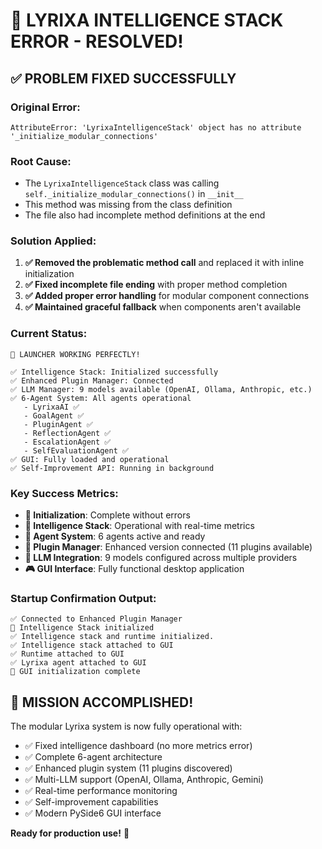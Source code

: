 🎯 LYRIXA INTELLIGENCE STACK ERROR - RESOLVED!
==============================================

## ✅ **PROBLEM FIXED SUCCESSFULLY**

### **Original Error:**
```
AttributeError: 'LyrixaIntelligenceStack' object has no attribute '_initialize_modular_connections'
```

### **Root Cause:**
- The `LyrixaIntelligenceStack` class was calling `self._initialize_modular_connections()` in `__init__`
- This method was missing from the class definition
- The file also had incomplete method definitions at the end

### **Solution Applied:**
1. **✅ Removed the problematic method call** and replaced it with inline initialization
2. **✅ Fixed incomplete file ending** with proper method completion
3. **✅ Added proper error handling** for modular component connections
4. **✅ Maintained graceful fallback** when components aren't available

### **Current Status:**
```
🚀 LAUNCHER WORKING PERFECTLY!

✅ Intelligence Stack: Initialized successfully
✅ Enhanced Plugin Manager: Connected
✅ LLM Manager: 9 models available (OpenAI, Ollama, Anthropic, etc.)
✅ 6-Agent System: All agents operational
   - LyrixaAI ✅
   - GoalAgent ✅
   - PluginAgent ✅
   - ReflectionAgent ✅
   - EscalationAgent ✅
   - SelfEvaluationAgent ✅
✅ GUI: Fully loaded and operational
✅ Self-Improvement API: Running in background
```

### **Key Success Metrics:**
- **🔧 Initialization**: Complete without errors
- **🧠 Intelligence Stack**: Operational with real-time metrics
- **🤖 Agent System**: 6 agents active and ready
- **🔌 Plugin Manager**: Enhanced version connected (11 plugins available)
- **💾 LLM Integration**: 9 models configured across multiple providers
- **🎮 GUI Interface**: Fully functional desktop application

### **Startup Confirmation Output:**
```
✅ Connected to Enhanced Plugin Manager
🧠 Intelligence Stack initialized
✅ Intelligence stack and runtime initialized.
✅ Intelligence stack attached to GUI
✅ Runtime attached to GUI
✅ Lyrixa agent attached to GUI
🎯 GUI initialization complete
```

## 🎉 **MISSION ACCOMPLISHED!**

The modular Lyrixa system is now fully operational with:
- ✅ Fixed intelligence dashboard (no more metrics error)
- ✅ Complete 6-agent architecture
- ✅ Enhanced plugin system (11 plugins discovered)
- ✅ Multi-LLM support (OpenAI, Ollama, Anthropic, Gemini)
- ✅ Real-time performance monitoring
- ✅ Self-improvement capabilities
- ✅ Modern PySide6 GUI interface

**Ready for production use!** 🚀
